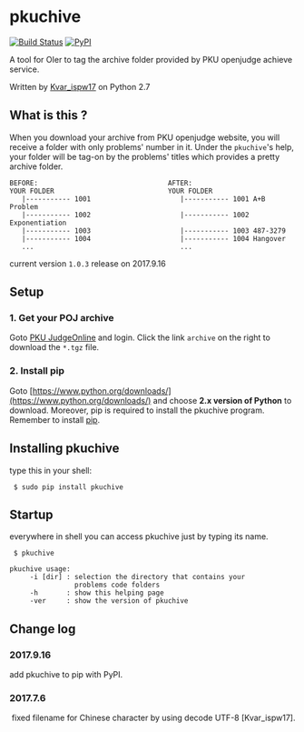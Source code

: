 # pkuchive
 [![Build Status](https://travis-ci.org/enkerewpo/pkuchive.svg?branch=master)](https://travis-ci.org/enkerewpo/pkuchive)
 [![PyPI](https://img.shields.io/pypi/v/pkuchive.svg)](https://pypi.python.org/pypi/pkuchive)
 
A tool for OIer to tag the archive folder provided by PKU openjudge achieve service.

Written by [Kvar_ispw17](mailto:enkerewpo@gmail.com) on Python 2.7
## What is this ?
When you download your archive from PKU openjudge website, you will receive a folder with only problems' number in it.
Under the `pkuchive`'s help, your folder will be tag-on by the problems' titles which provides a pretty archive folder.
```
BEFORE:                                AFTER:
YOUR FOLDER                            YOUR FOLDER
   |----------- 1001                      |----------- 1001 A+B Problem
   |----------- 1002                      |----------- 1002 Exponentiation
   |----------- 1003                      |----------- 1003 487-3279
   |----------- 1004                      |----------- 1004 Hangover
   ...                                    ...
```

current version `1.0.3` release on 2017.9.16
## Setup
### 1. Get your POJ archive
Goto [PKU JudgeOnline](http://poj.org/) and login. Click the link `archive` on the right to download the `*.tgz` file.
### 2. Install pip
Goto [https://www.python.org/downloads/](https://www.python.org/downloads/) and choose __2.x version of Python__ to download.
Moreover, pip is required to install the pkuchive program. Remember to install [pip](https://pypi.python.org/pypi/pip/9.0.1).

## Installing pkuchive
type this in your shell:
```
 $ sudo pip install pkuchive
```

## Startup
everywhere in shell you can access pkuchive just by typing its name.

```
 $ pkuchive

pkuchive usage:
     -i [dir] : selection the directory that contains your
                problems code folders           
     -h       : show this helping page
     -ver     : show the version of pkuchive
```

## Change log
### 2017.9.16
  add pkuchive to pip with PyPI.
### 2017.7.6 
  fixed filename for Chinese character by using decode UTF-8 [Kvar_ispw17].
